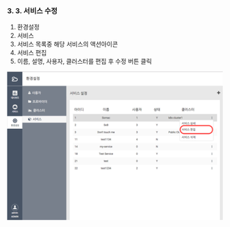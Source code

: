 ### 3. 3. 서비스 수정

1. 환경설정
2. 서비스
3. 서비스 목록중 해당 서비스의 액션아이콘
4. 서비스 편집
5. 이름, 설명, 사용자, 클러스터를 편집 후 수정 버튼 클릭

![](/assets/service_edit.png)

